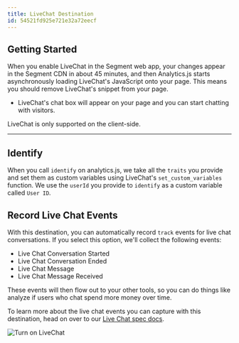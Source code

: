 ```yaml
---
title: LiveChat Destination
id: 54521fd925e721e32a72eecf
---
```

## Getting Started

When you enable LiveChat in the Segment web app, your changes appear in the Segment CDN in about 45 minutes, and then Analytics.js starts asynchronously loading LiveChat's JavaScript onto your page. This means you should remove LiveChat's snippet from your page.
+ LiveChat's chat box will appear on your page and you can start chatting with visitors.

LiveChat is only supported on the client-side.

- - -

## Identify

When you call `identify` on analytics.js, we take all the `traits` you provide and set them as custom variables using LiveChat's `set_custom_variables` function. We use the `userId` you provide to `identify` as a custom variable called `User ID`.

## Record Live Chat Events

With this destination, you can automatically record `track` events for live chat conversations. If you select this option, we'll collect the following events:
* Live Chat Conversation Started
* Live Chat Conversation Ended
* Live Chat Message
* Live Chat Message Received

These events will then flow out to your other tools, so you can do things like analyze if users who chat spend more money over time.

To learn more about the live chat events you can capture with this destination, head on over to our [Live Chat spec docs](/docs/connections/spec/live-chat/).

![Turn on LiveChat](Images/livechaton.png)
